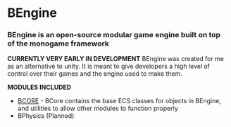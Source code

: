 # BEngine
### BEngine is an open-source modular game engine built on top of the monogame framework

**CURRENTLY VERY EARLY IN DEVELOPMENT**
BEngine was created for me as an alternative to unity. It is meant to give developers a high level of control over their games and the engine used to make them.

**MODULES INCLUDED**
- [BCORE](https://github.com/Bish0pdev/BCore) - BCore contains the base ECS classes for objects in BEngine, and utilities to allow other modules to function properly
- BPhysics (Planned)
